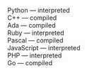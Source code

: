 Python — interpreted  
C++ — compiled  
Ada — compiled  
Ruby — interpreted  
Pascal — compiled  
JavaScript — interpreted  
PHP — interpreted  
Go — compiled  
